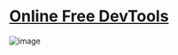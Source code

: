 # <a href="https://github.com/satyamkumar420/DevTools">Online Free DevTools</a>

![image](https://github.com/satyamkumar420/DevTools/assets/98641231/42220783-0c93-4e64-97aa-e5710bf97ede)
